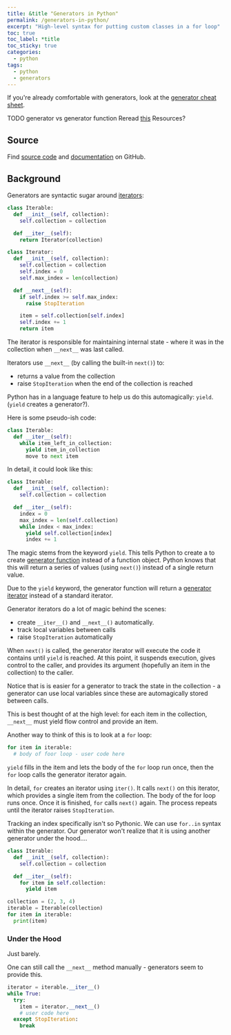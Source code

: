 ```yaml
---
title: &title "Generators in Python"
permalink: /generators-in-python/
excerpt: "High-level syntax for putting custom classes in a for loop"
toc: true
toc_label: *title
toc_sticky: true
categories:
  - python
tags:
  - python
  - generators
---
```


If you're already comfortable with generators, look at the
[generator cheat sheet]().

TODO generator vs generator function
Reread [this](https://anandology.com/python-practice-book/iterators.html)
Resources?

## Source

Find [source code]()
and [documentation]() on GitHub.


## Background

Generators are syntactic sugar around [iterators](/iterators-in-python/):

```python
class Iterable:
  def __init__(self, collection):
    self.collection = collection

  def __iter__(self):
    return Iterator(collection)

class Iterator:
  def __init__(self, collection):
    self.collection = collection
    self.index = 0
    self.max_index = len(collection)

  def __next__(self):
    if self.index >= self.max_index:
      raise StopIteration

    item = self.collection[self.index]
    self.index += 1
    return item
```

The iterator is responsible for maintaining internal state - where it was in
the collection when `__next__` was last called.

Iterators use `__next__` (by calling the built-in `next()`) to:

  * returns a value from the collection
  * raise `StopIteration` when the end of the collection is reached

Python has in a language feature to help us do this automagically: `yield`.
(`yield` creates a generator?).

Here is some pseudo-ish code:

```python
class Iterable:
  def __iter__(self):
    while item_left_in_collection:
      yield item_in_collection
      move to next item
```

In detail, it could look like this:
```python
class Iterable:
  def __init__(self, collection):
    self.collection = collection

  def __iter__(self):
    index = 0
    max_index = len(self.collection)
    while index < max_index:
      yield self.collection[index]
      index += 1
```

The magic stems from the keyword `yield`. This tells Python to create a to
create [generator function](https://docs.python.org/3/glossary.html#term-generator)
instead of a function object. Python knows that this will return a series of values
(using `next()`) instead of a single return value.

Due to the `yield` keyword, the generator function will return a
[generator iterator](https://docs.python.org/3/glossary.html#term-generator-iterator)
instead of a standard iterator.

 Generator iterators do a lot of magic behind the scenes:
  * create `__iter__()` and `__next__()` automatically.
  * track local variables between calls
  * raise `StopIteration` automatically

When `next()` is called, the generator iterator will execute the code it contains
until `yield` is reached. At this point, it suspends execution, gives control
to the caller, and provides its argument (hopefully an item in the collection)
to the caller.

Notice that is is easier for a generator to track the state in the collection -
a generator can use local variables since these are automagically stored between calls.

This is best thought of at the high level:
for each item in the collection, `__next__` must yield flow control and provide
an item.

Another way to think of this is to look at a `for` loop:

```python
for item in iterable:
  # body of foor loop - user code here
```
`yield` fills in the item and lets the body of the `for` loop run once, then
the `for` loop calls the generator iterator again.

In detail, `for` creates an iterator using `iter()`.
It calls `next()` on this iterator, which provides a single item from the
collection. The body of the for loop runs once. Once it is finished,
`for` calls `next()` again. The process repeats until the iterator raises
`StopIteration`.


Tracking an index specifically isn't so Pythonic. We can use `for..in` syntax
within the generator. Our generator won't realize that it is using another
generator under the hood....

```python
class Iterable:
  def __init__(self, collection):
    self.collection = collection

  def __iter__(self):
    for item in self.collection:
      yield item

collection = (2, 3, 4)
iterable = Iterable(collection)
for item in iterable:
  print(item)
```


### Under the Hood

Just barely.

One can still call the `__next__` method manually - generators seem to provide this.
```python
iterator = iterable.__iter__()
while True:
  try:
    item = iterator.__next__()
    # user code here
  except StopIteration:
    break
```
